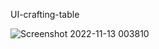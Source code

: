  UI-crafting-table
 
 
![Screenshot 2022-11-13 003810](https://user-images.githubusercontent.com/59821534/201487289-cc96a902-030d-43eb-b55c-0ae299bf36e5.jpg)
